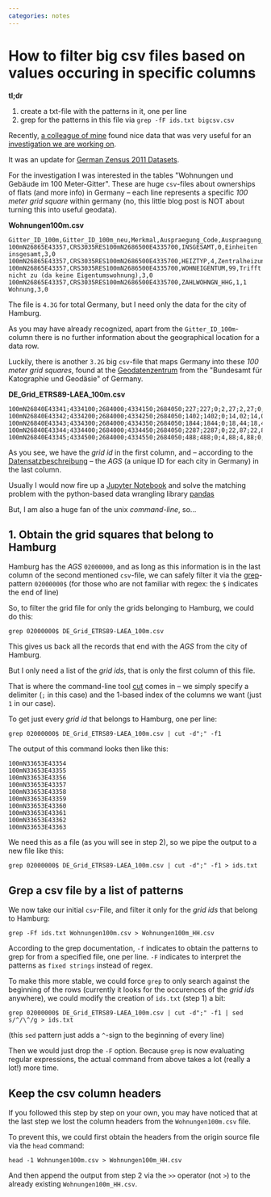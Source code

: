 ```yaml
---
categories: notes
---
```


# How to filter big csv files based on values occuring in specific columns

**tl;dr**
1. create a txt-file with the patterns in it, one per line
2. grep for the patterns in this file via `grep -fF ids.txt bigcsv.csv`

Recently, [a colleague of mine](https://twitter.com/notknut) found nice data
that was very useful for an [investigation we are working
on](https://correctiv.org/recherchen/wohnen/wem-gehoert-hamburg/).

It was an update for [German Zensus 2011 Datasets](https://www.zensus2011.de/SharedDocs/Aktuelles/Ergebnisse/DemografischeGrunddaten.html?nn=3065474).

For the investigation I was interested in the tables "Wohnungen und Gebäude im
100 Meter-Gitter". These are huge `csv`-files about ownerships of flats (and
more info) in Germany – each line represents a specific *100 meter grid square*
within germany (no, this little blog post is NOT about turning this into useful
geodata).

**Wohnungen100m.csv**

```csv
Gitter_ID_100m,Gitter_ID_100m_neu,Merkmal,Auspraegung_Code,Auspraegung_Text,Anzahl,Anzahl_q
100mN26865E43357,CRS3035RES100mN2686500E4335700,INSGESAMT,0,Einheiten insgesamt,3,0
100mN26865E43357,CRS3035RES100mN2686500E4335700,HEIZTYP,4,Zentralheizung,3,0
100mN26865E43357,CRS3035RES100mN2686500E4335700,WOHNEIGENTUM,99,Trifft nicht zu (da keine Eigentumswohnung),3,0
100mN26865E43357,CRS3035RES100mN2686500E4335700,ZAHLWOHNGN_HHG,1,1 Wohnung,3,0
```

The file is `4.3G` for total Germany, but I need only the data for the city of
Hamburg.

As you may have already recognized, apart from the `Gitter_ID_100m`-column
there is no further information about the geographical location for a data row.

Luckily, there is another `3.2G` big `csv`-file that maps Germany into these
*100 meter grid squares*, found at the
[Geodatenzentrum](https://www.geodatenzentrum.de/geodaten/gdz_rahmen.gdz_div?gdz_spr=deu&gdz_akt_zeile=5&gdz_anz_zeile=1&gdz_unt_zeile=31&gdz_user_id=0)
from the "Bundesamt für Katographie und Geodäsie" of Germany.

**DE_Grid_ETRS89-LAEA_100m.csv**

```csv
100mN26840E43341;4334100;2684000;4334150;2684050;227;227;0;2,27;2,27;0,0;09780133
100mN26840E43342;4334200;2684000;4334250;2684050;1402;1402;0;14,02;14,02;0,0;09780133
100mN26840E43343;4334300;2684000;4334350;2684050;1844;1844;0;18,44;18,44;0,0;09780133
100mN26840E43344;4334400;2684000;4334450;2684050;2287;2287;0;22,87;22,87;0,0;09780133
100mN26840E43345;4334500;2684000;4334550;2684050;488;488;0;4,88;4,88;0,0;09780133
```

As you see, we have the *grid id* in the first column, and – according to the
[Datensatzbeschreibung](https://www.geodatenzentrum.de/auftrag1/archiv/vektor/geogitter/last/geogitter.pdf)
– the *AGS* (a unique ID for each city in Germany) in the last column.

Usually I would now fire up a [Jupyter Notebook](https://jupyter.org/) and
solve the matching problem with the python-based data wrangling library
[pandas](https://pandas.pydata.org/)

But, I am also a huge fan of the unix *command-line*, so...

## 1. Obtain the grid squares that belong to Hamburg

Hamburg has the *AGS* `02000000`, and as long as this information is in the
last column of the second mentioned `csv`-file, we can safely filter it via the
[grep](https://www.gnu.org/software/grep/)-pattern `02000000$` (for those who
are not familiar with regex: the `$` indicates the end of line)

So, to filter the grid file for only the grids belonging to Hamburg, we could do this:

    grep 02000000$ DE_Grid_ETRS89-LAEA_100m.csv

This gives us back all the records that end with the *AGS* from the city of Hamburg.

But I only need a list of the *grid ids*, that is only the first column of this file.

That is where the command-line tool
[cut](https://en.wikipedia.org/wiki/Cut_(Unix)) comes in – we simply specify a
delimiter (`;` in this case) and the 1-based index of the columns we want (just
`1` in our case).

To get just every *grid id* that belongs to Hamburg, one per line:

    grep 02000000$ DE_Grid_ETRS89-LAEA_100m.csv | cut -d";" -f1

The output of this command looks then like this:

```
100mN33653E43354
100mN33653E43355
100mN33653E43356
100mN33653E43357
100mN33653E43358
100mN33653E43359
100mN33653E43360
100mN33653E43361
100mN33653E43362
100mN33653E43363
```

We need this as a file (as you will see in step 2), so we pipe the output to a
new file like this:

    grep 02000000$ DE_Grid_ETRS89-LAEA_100m.csv | cut -d";" -f1 > ids.txt


## Grep a csv file by a list of patterns

We now take our initial `csv`-File, and filter it only for the *grid ids* that
belong to Hamburg:

    grep -Ff ids.txt Wohnungen100m.csv > Wohnungen100m_HH.csv

According to the grep documentation, `-f` indicates to obtain the patterns to
grep for from a specified file, one per line. `-F` indicates to interpret the
patterns as `fixed strings` instead of regex.

To make this more stable, we could force `grep` to only search against the
beginning of the rows (currently it looks for the occurences of the *grid ids*
anywhere), we could modify the creation of `ids.txt` (step 1) a bit:

    grep 02000000$ DE_Grid_ETRS89-LAEA_100m.csv | cut -d";" -f1 | sed s/^/\^/g > ids.txt

(this `sed` pattern just adds a `^`-sign to the beginning of every line)

Then we would just drop the `-F` option. Because `grep` is now evaluating
regular expressions, the actual command from above takes a lot (really a lot!)
more time.

## Keep the csv column headers

If you followed this step by step on your own, you may have noticed that at the
last step we lost the column headers from the `Wohnungen100m.csv` file.

To prevent this, we could first obtain the headers from the origin source file
via the `head` command:

    head -1 Wohnungen100m.csv > Wohnungen100m_HH.csv

And then append the output from step 2 via the `>>` operator (not `>`) to the
already existing `Wohnungen100m_HH.csv`.
